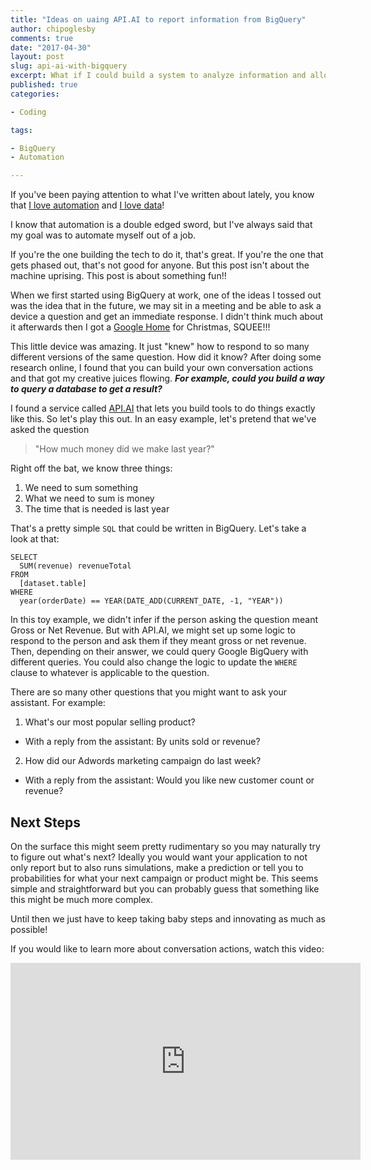 ```yaml
---
title: "Ideas on uaing API.AI to report information from BigQuery"
author: chipoglesby
comments: true
date: "2017-04-30"
layout: post
slug: api-ai-with-bigquery
excerpt: What if I could build a system to analyze information and allows me to do more important work?
published: true
categories:

- Coding

tags:

- BigQuery
- Automation

---
```


If you've been paying attention to what I've written about lately, you know that
[I love automation](http://www.chipoglesby.com/2016/05/i-love-automation/) and 
[I love data](http://www.chipoglesby.com/tags/#BigQuery)! 

I know that automation is a double edged sword, but I've always said that my goal
was to automate myself out of a job. 

If you're the one building the tech to do it, that's great. If you're
the one that gets phased out, that's not good for anyone. But this post isn't
about the machine uprising. This post is about something fun!!

When we first started using BigQuery at work, one of the ideas I tossed out was
the idea that in the future, we may sit in a meeting and be able to ask a device a
question and get an immediate response. I didn't think much about it afterwards
then I got a [Google Home](https://madeby.google.com/home/) for Christmas, SQUEE!!!

This little device was amazing. It just "knew" how to respond to so many
different versions of the same question. How did it know? After doing some
research online, I found that you can build your own conversation actions and
that got my creative juices flowing. ***For example, could you build a way to query
a database to get a result?***

I found a service called [API.AI](https://api.ai/) that lets you build tools
to do things exactly like this. So let's play this out. In an easy example, 
let's pretend that we've asked the question 
> "How much money did we make last year?"

Right off the bat, we know three things:

1. We need to sum something
2. What we need to sum is money
3. The time that is needed is last year

That's a pretty simple `SQL` that could be written in BigQuery. Let's take a look
at that:

```
SELECT
  SUM(revenue) revenueTotal
FROM
  [dataset.table]
WHERE
  year(orderDate) == YEAR(DATE_ADD(CURRENT_DATE, -1, "YEAR"))
```

In this toy example, we didn't infer if the person asking the question meant
Gross or Net Revenue. But with API.AI, we might set up some logic to
respond to the person and ask them if they meant gross or net revenue. Then, 
depending on their answer, we could query Google BigQuery with different
queries. You could also change the logic to update the `WHERE` clause to
whatever is applicable to the question.

There are so many other questions that you might want to ask your assistant. For
example:

1. What's our most popular selling product?
  * With a reply from the assistant: By units sold or revenue?
2. How did our Adwords marketing campaign do last week?
  * With a reply from the assistant: Would you like new customer count or revenue?

## Next Steps

On the surface this might seem pretty rudimentary so you may naturally try to
figure out what's next? Ideally you would want your application to not only report
but to also runs simulations, make a prediction or tell you to probabilities for
what your next campaign or product might be. This seems simple and straightforward
but you can probably guess that something like this might be much more complex.

Until then we just have to keep taking baby steps and innovating as much as
possible!


If you would like to learn more about conversation actions, watch this video:

<iframe width="560" height="315" src="https://www.youtube.com/embed/HNfE0uaKcfY" frameborder="0" allowfullscreen></iframe>
